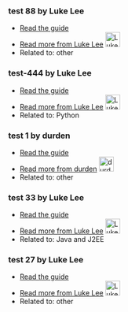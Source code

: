 ### test 88 by Luke Lee
- [Read the guide](/other/test-88?status=in-review)
- [Read more from Luke Lee](/user/durden) <img src="https://avatars.githubusercontent.com/u/58063?v=3" width="30" height="30" alt="Luke Lee" />
- Related to: other

### test-444 by Luke Lee
- [Read the guide](/python/test-444?status=in-review)
- [Read more from Luke Lee](/user/durden) <img src="https://avatars.githubusercontent.com/u/58063?v=3" width="30" height="30" alt="Luke Lee" />
- Related to: Python

### test 1 by durden
- [Read the guide](/other/test-1?status=in-review)
- [Read more from durden](/user/durden) <img src="https://avatars.githubusercontent.com/u/58063?v=3" width="30" height="30" alt="durden" />
- Related to: other

### test 33 by Luke Lee
- [Read the guide](/java-and-j2ee/test-33?status=in-review)
- [Read more from Luke Lee](/user/durden) <img src="https://avatars.githubusercontent.com/u/58063?v=3" width="30" height="30" alt="Luke Lee" />
- Related to: Java and J2EE

### test 27 by Luke Lee
- [Read the guide](/other/test-27?status=in-review)
- [Read more from Luke Lee](/user/durden) <img src="https://avatars.githubusercontent.com/u/58063?v=3" width="30" height="30" alt="Luke Lee" />
- Related to: other